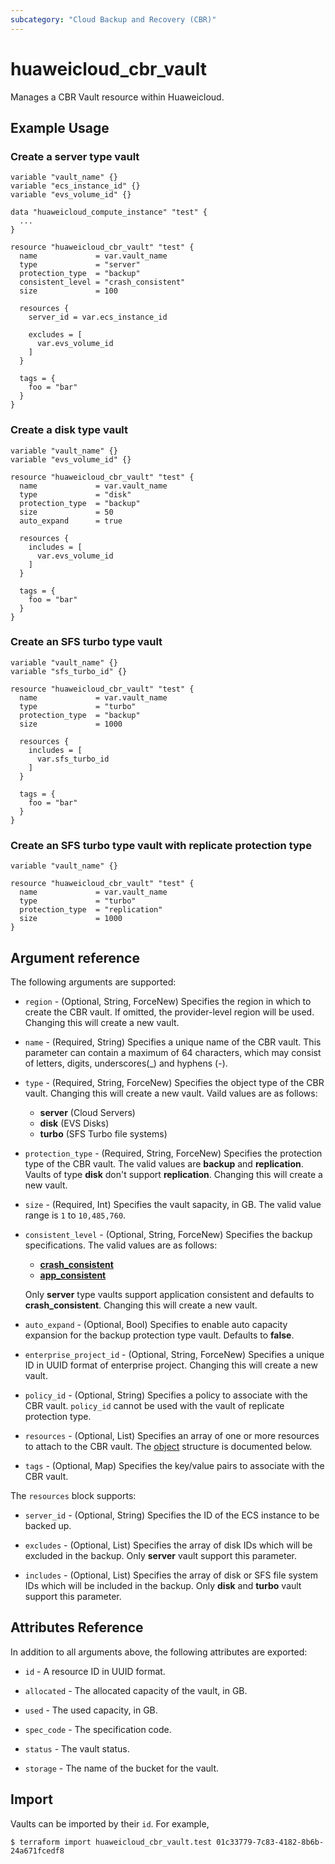 ```yaml
---
subcategory: "Cloud Backup and Recovery (CBR)"
---
```


# huaweicloud_cbr_vault

Manages a CBR Vault resource within Huaweicloud.

## Example Usage

### Create a server type vault

```hcl
variable "vault_name" {}
variable "ecs_instance_id" {}
variable "evs_volume_id" {}

data "huaweicloud_compute_instance" "test" {
  ...
}

resource "huaweicloud_cbr_vault" "test" {
  name             = var.vault_name
  type             = "server"
  protection_type  = "backup"
  consistent_level = "crash_consistent"
  size             = 100

  resources {
    server_id = var.ecs_instance_id
  
    excludes = [
      var.evs_volume_id
    ]
  }

  tags = {
    foo = "bar"
  }
}
```

### Create a disk type vault

```hcl
variable "vault_name" {}
variable "evs_volume_id" {}

resource "huaweicloud_cbr_vault" "test" {
  name             = var.vault_name
  type             = "disk"
  protection_type  = "backup"
  size             = 50
  auto_expand      = true

  resources {
    includes = [
      var.evs_volume_id
    ]
  }

  tags = {
    foo = "bar"
  }
}
```

### Create an SFS turbo type vault

```hcl
variable "vault_name" {}
variable "sfs_turbo_id" {}

resource "huaweicloud_cbr_vault" "test" {
  name             = var.vault_name
  type             = "turbo"
  protection_type  = "backup"
  size             = 1000

  resources {
    includes = [
      var.sfs_turbo_id
    ]
  }

  tags = {
    foo = "bar"
  }
}
```

### Create an SFS turbo type vault with replicate protection type

```hcl
variable "vault_name" {}

resource "huaweicloud_cbr_vault" "test" {
  name             = var.vault_name
  type             = "turbo"
  protection_type  = "replication"
  size             = 1000
}
```

## Argument reference

The following arguments are supported:

* `region` - (Optional, String, ForceNew) Specifies the region in which to create the CBR vault. If omitted, the
  provider-level region will be used. Changing this will create a new vault.

* `name` - (Required, String) Specifies a unique name of the CBR vault. This parameter can contain a maximum of 64
  characters, which may consist of letters, digits, underscores(_) and hyphens (-).

* `type` - (Required, String, ForceNew) Specifies the object type of the CBR vault.
  Changing this will create a new vault. Vaild values are as follows:
  + **server** (Cloud Servers)
  + **disk** (EVS Disks)
  + **turbo** (SFS Turbo file systems)

* `protection_type` - (Required, String, ForceNew) Specifies the protection type of the CBR vault.
  The valid values are **backup** and **replication**. Vaults of type **disk** don't support **replication**.
  Changing this will create a new vault.

* `size` - (Required, Int) Specifies the vault sapacity, in GB. The valid value range is `1` to `10,485,760`.

* `consistent_level` - (Optional, String, ForceNew) Specifies the backup specifications.
  The valid values are as follows:
  + **[crash_consistent](https://support.huaweicloud.com/intl/en-us/usermanual-cbr/cbr_03_0109.html)**
  + **[app_consistent](https://support.huaweicloud.com/intl/en-us/usermanual-cbr/cbr_03_0109.html)**

  Only **server** type vaults support application consistent and defaults to **crash_consistent**.
  Changing this will create a new vault.

* `auto_expand` - (Optional, Bool) Specifies to enable auto capacity expansion for the backup protection type vault.
  Defaults to **false**.

* `enterprise_project_id` - (Optional, String, ForceNew) Specifies a unique ID in UUID format of enterprise project.
  Changing this will create a new vault.

* `policy_id` - (Optional, String) Specifies a policy to associate with the CBR vault.
  `policy_id` cannot be used with the vault of replicate protection type.

* `resources` - (Optional, List) Specifies an array of one or more resources to attach to the CBR vault.
  The [object](#cbr_vault_resources) structure is documented below.

* `tags` - (Optional, Map) Specifies the key/value pairs to associate with the CBR vault.

<a name="cbr_vault_resources"></a>
The `resources` block supports:

* `server_id` - (Optional, String) Specifies the ID of the ECS instance to be backed up.

* `excludes` - (Optional, List) Specifies the array of disk IDs which will be excluded in the backup.
  Only **server** vault support this parameter.

* `includes` - (Optional, List) Specifies the array of disk or SFS file system IDs which will be included in the backup.
  Only **disk** and **turbo** vault support this parameter.

## Attributes Reference

In addition to all arguments above, the following attributes are exported:

* `id` - A resource ID in UUID format.

* `allocated` - The allocated capacity of the vault, in GB.

* `used` - The used capacity, in GB.

* `spec_code` - The specification code.

* `status` - The vault status.

* `storage` - The name of the bucket for the vault.

## Import

Vaults can be imported by their `id`. For example,

```
$ terraform import huaweicloud_cbr_vault.test 01c33779-7c83-4182-8b6b-24a671fcedf8
```
